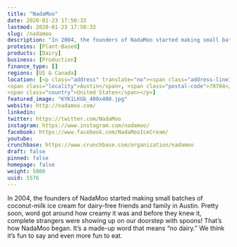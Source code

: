```yaml
---
title: "NadaMoo"
date: 2020-01-23 17:50:33
lastmod: 2020-01-23 17:50:33
slug: /nadamoo
description: "In 2004, the founders of NadaMoo started making small batches of coconut-milk ice cream for dairy-free friends and family in Austin. Pretty soon, word got around how creamy it was and before they knew it, complete strangers were showing up on our doorstep with spoons! That’s how NadaMoo began. It’s a made-up word that means “no dairy.” We think it’s fun to say and even more fun to eat."
proteins: [Plant-Based]
products: [Dairy]
business: [Production]
finance_type: []
regions: [US & Canada]
location: [<p class="address" translate="no"><span class="address-line1">South Lamar Boulevard</span><br>
<span class="locality">Austin</span>, <span class="postal-code">78704</span><br>
<span class="country">United States</span></p>]
featured_image: "KYK1LKGb_400x400.jpg"
website: http://nadamoo.com/
linkedin: 
twitter: https://twitter.com/NadaMoo
instagram: https://www.instagram.com/nadamoo/
facebook: https://www.facebook.com/NadaMooIceCream/
youtube: 
crunchbase: https://www.crunchbase.com/organization/nadamoo
draft: false
pinned: false
homepage: false
weight: 5000
uuid: 5576
---
```

In 2004, the founders of NadaMoo started making small batches of coconut-milk ice cream for dairy-free friends and family in Austin. Pretty soon, word got around how creamy it was and before they knew it, complete strangers were showing up on our doorstep with spoons! That’s how NadaMoo began. It’s a made-up word that means “no dairy.” We think it’s fun to say and even more fun to eat.
